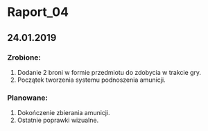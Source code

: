 # Raport_04
## 24.01.2019

### Zrobione:
1.	Dodanie 2 broni w formie przedmiotu do zdobycia w trakcie gry.
2.	Początek tworzenia systemu podnoszenia amunicji.

### Planowane:
1.	Dokończenie zbierania amunicji.
2.	Ostatnie poprawki wizualne.